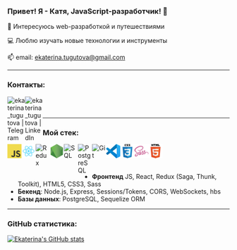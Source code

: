 ### Привет! Я - Катя, JavaScript-разработчик! 👋

👀 Интересуюсь web-разработкой и путешествиями

💻 Люблю изучать новые технологии и инструменты

📫 email: ekaterina.tugutova@gmail.com

---

### Контакты:

[<img align="left" alt="ekaterina_tugutova | Telegram" width="40px" src="https://img.icons8.com/fluency/48/000000/telegram-app.png" />][telegram]
[<img align="left" alt="ekaterina_tugutova | LinkedIn" width="40px" src="https://img.icons8.com/color/48/000000/linkedin-2--v1.png" />][linkedin]

<br/>
<br/>

---
### Мой стек:

[<img align="left" alt="JavaScript" width="32px" src="https://raw.githubusercontent.com/github/explore/80688e429a7d4ef2fca1e82350fe8e3517d3494d/topics/javascript/javascript.png" />][git]
[<img align="left" alt="React" width="32px" src="https://raw.githubusercontent.com/github/explore/80688e429a7d4ef2fca1e82350fe8e3517d3494d/topics/react/react.png" />][git]
[<img align="left" alt="Redux"  width="32px" src="https://img.icons8.com/color/48/000000/redux.png"/>][git]
[<img align="left" alt="Node.js" width="32px" src="https://raw.githubusercontent.com/github/explore/80688e429a7d4ef2fca1e82350fe8e3517d3494d/topics/nodejs/nodejs.png" />][git]
[<img align="left" alt="SQL" width="32px" src="https://img.icons8.com/color-glass/48/000000/sql.png"/>][git]
[<img align="left" alt="PostgreSQL" width="32px" src="https://img.icons8.com/color/50/000000/postgreesql.png"/>][git]
[<img align="left" alt="Git" width="32px" src="https://img.icons8.com/color/48/000000/git.png"/>][git]
[<img align="left" alt="Visual Studio Code" width="32px" src="https://raw.githubusercontent.com/github/explore/80688e429a7d4ef2fca1e82350fe8e3517d3494d/topics/visual-studio-code/visual-studio-code.png" />][git]
[<img align="left" alt="CSS3" width="32px" src="https://raw.githubusercontent.com/github/explore/80688e429a7d4ef2fca1e82350fe8e3517d3494d/topics/css/css.png" />][git]
[<img align="left" alt="Sass" width="32px" src="https://raw.githubusercontent.com/github/explore/80688e429a7d4ef2fca1e82350fe8e3517d3494d/topics/sass/sass.png" />][git]
[<img align="left" alt="HTML5" width="32px" src="https://raw.githubusercontent.com/github/explore/80688e429a7d4ef2fca1e82350fe8e3517d3494d/topics/html/html.png" />][git]

<br/>
<br/>
<br/>

- **Фронтенд** JS, React, Redux (Saga, Thunk, Toolkit), HTML5, CSS3, Sass
- **Бекенд**: Node.js, Express, Sessions/Tokens, CORS, WebSockets, hbs
- **Базы данных**: PostgreSQL, Sequelize ORM

---
### GitHub cтатистика:
[![Ekaterina's GitHub stats](https://github-readme-stats.vercel.app/api?username=tugutova&hide=issues&count_private=true&show_icons=true&theme=nightowl)](https://github.com/tugutova)

[linkedin]: https://www.linkedin.com/in/ekaterina-tugutova
[telegram]: https://t.me/ekaterina_tugutova
[gmail]: mailto:ekaterina_tugutova@gmail.com
[git]: https://github.com/tugutova
